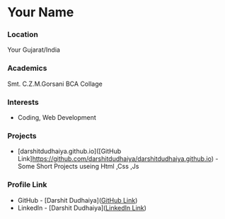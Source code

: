 # Your Name

### Location

Your Gujarat/India

### Academics

Smt. C.Z.M.Gorsani BCA Collage

### Interests

- Coding, Web Development

### Projects

- [darshitdudhaiya.github.io]([GitHub Link]https://github.com/darshitdudhaiya/darshitdudhaiya.github.io) - Some Short Projects useing Html ,Css ,Js 

### Profile Link

- GitHub - [Darshit Dudhaiya]([GitHub Link](https://github.com/darshitdudhaiya))
- LinkedIn - [Darshit Dudhaiya]([LinkedIn Link](https://in.linkedin.com/in/darshitdudhaiya))
